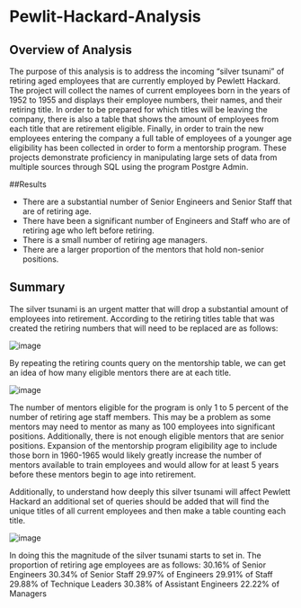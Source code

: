 # Pewlit-Hackard-Analysis

## Overview of Analysis
The purpose of this analysis is to address the incoming “silver tsunami” of retiring aged employees that are currently employed by Pewlett Hackard. The project will collect the names of current employees born in the years of 1952 to 1955 and displays their employee numbers, their names, and their retiring title. In order to be prepared for which titles will be leaving the company, there is also a table that shows the amount of employees from each title that are retirement eligible. Finally, in order to train the new employees entering the company a full table of employees of a younger age eligibility has been collected in order to form a mentorship program. These projects demonstrate proficiency in manipulating large sets of data from multiple sources through SQL using the program Postgre Admin.

##Results
* There are a substantial number of Senior Engineers and Senior Staff that are of retiring age.
* There have been a significant number of Engineers and Staff who are of retiring age who left before retiring.
* There is a small number of retiring age managers.
* There are a larger proportion of the mentors that hold non-senior positions.
## Summary
The silver tsunami is an urgent matter that will drop a substantial amount of employees into retirement. According to the retiring titles table that was created the retiring numbers that will need to be replaced are as follows:

![image](https://user-images.githubusercontent.com/103979048/178896672-2ce8a609-0487-4661-8c52-0102c6249aeb.png)

By repeating the retiring counts query on the mentorship table, we can get an idea of how many eligible mentors there are at each title. 

![image](https://user-images.githubusercontent.com/103979048/178898750-36860d3a-877a-4909-a5b1-2b71511fdf11.png)


The number of mentors eligible for the program is only 1 to 5 percent of the number of retiring age staff members. This may be a problem as some mentors may need to mentor as many as 100 employees into significant positions. Additionally, there is not enough eligible mentors that are senior positions. Expansion of the mentorship program eligibility age to include those born in 1960-1965 would likely greatly increase the number of mentors available to train employees and would allow for at least 5 years before these mentors begin to age into retirement. 


Additionally, to understand how deeply this silver tsunami will affect Pewlett Hackard an additional set of queries should be added that will find the unique titles of all current employees and then make a table counting each title.

![image](https://user-images.githubusercontent.com/103979048/178898872-1cd51480-fcba-4f35-be84-c5018a8467ad.png) 

In doing this the magnitude of the silver tsunami starts to set in. The proportion of retiring age employees are as follows:
 30.16% of Senior Engineers
30.34% of Senior Staff
29.97% of Engineers
29.91% of Staff
29.88% of Technique Leaders
30.38% of Assistant Engineers
22.22% of Managers 
